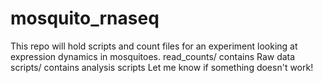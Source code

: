 # mosquito_rnaseq
This repo will hold scripts and count files for an experiment looking at expression dynamics in mosquitoes.
read_counts/ contains Raw data
scripts/ contains analysis scripts
Let me know if something doesn't work!
